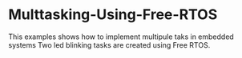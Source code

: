 # Multtasking-Using-Free-RTOS
This examples shows how to implement multipule taks in embedded systems
Two led blinking tasks are created using Free RTOS.
